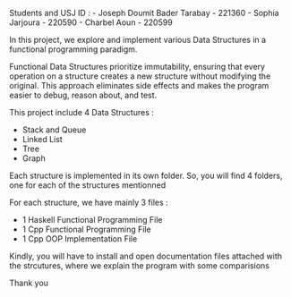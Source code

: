 Students and USJ ID : 
     - Joseph Doumit Bader Tarabay - 221360
     - Sophia Jarjoura - 220590
     - Charbel Aoun - 220599

In this project, we explore and implement various Data Structures in a functional programming paradigm. 

Functional Data Structures prioritize immutability, ensuring that every operation on a structure creates a new structure without modifying the original. This approach eliminates side effects and makes the program easier to debug, reason about, and test.

This project include 4 Data Structures : 
- Stack and Queue
- Linked List
- Tree
- Graph

Each structure is implemented in its own folder. So, you will find 4 folders, one for each of the structures mentionned

For each structure, we have mainly 3 files : 
- 1 Haskell Functional Programming File
- 1 Cpp Functional Programming File
- 1 Cpp OOP Implementation File

Kindly, you will have to install and open documentation files attached with the strcutures, where we explain the program with some comparisions

Thank you
